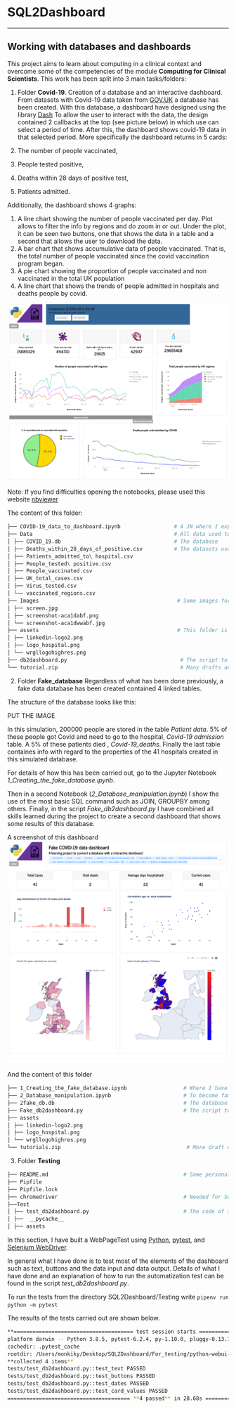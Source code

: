 
# SQL2Dashboard
****

## Working with databases and dashboards
This project aims to learn about computing in a clinical context and overcome some of the competencies of the module **Computing for Clinical Scientists**.
This work has been split into 3 main tasks/folders:

1. Folder **Covid-19**. Creation of a database and an interactive dashboard.
From datasets with Covid-19 data taken from [GOV.UK](https://coronavirus.data.gov.uk/)
a database has been created. With this database, a dashboard have designed using the library [Dash](https://dash.plotly.com/)
To allow the user to interact with the data, the design contained 2 callbacks at the top (see picture below)
in which use can select a period of time. After this, the dashboard shows covid-19 data in that selected period.
More specifically  the dashboard returns in 5 cards:

  1. The number of people vaccinated,
  2. People tested positive,
  3. Deaths within 28 days of positive test, 
  4. Patients admitted.
  
Additionally, the dashboard shows 4 graphs:

  1. A line chart showing the number of people vaccinated per day. Plot allows to filter the info by regions and do zoom in or out. Under the plot, it can be seen two buttons, one that shows the data in a table and a second that allows the user to download the data.
  2. A bar chart that shows accumulative data of people vaccinated. That is, the total number of people vaccinated since the covid vaccination program began.
  3. A pie chart showing the proportion of people vaccinated and non vaccinated in the total UK population
  4. A line chart that shows the trends of  people admitted in hospitals and deaths people by covid. 

![Alt text](https://github.com/Manuel-DominguezCBG/SQL2Dashboard/blob/main/Covid-19/Images/1.png "")


Note: If you find difficulties opening the notebooks, please used this website [nbviewer](https://nbviewer.jupyter.org/)

The content of this folder:
```sh
├── COVID-19_data_to_dashboard.ipynb                 # A JN where I explain how to create a database from CSV files
├── Data                                             # All data used to create this  COVID_19.db database
│ ├── COVID_19.db                                    # The database
│ ├── Deaths_within_28_days_of_positive.csv          # The datasets used to populate the database:
│ ├── Patients_admitted_to\ hospital.csv
│ ├── People_tested\ positive.csv
│ ├── People_vaccinated.csv
│ ├── UK_total_cases.csv
│ ├── Virus_tested.csv
│ └── vaccinated_regions.csv
├── Images                                            # Some images for the notebooks
│ ├── screen.jpg
│ ├── screenshot-aca1dabf.png
│ └── screenshot-aca1dwwabf.jpg
├── assets                                            # This folder is needed to design the dashboard
│ ├── linkedin-logo2.png
│ ├── logo_hospital.png
│ └── wrgllogohighres.png
├── db2dashboard.py                                    # The script to created the dashboard
└── tutorial.zip                                       # Many drafts and tutorial used to learn
```

2.  Folder **Fake_database** Regardless of what has been done previously, a fake data database has been created contained 4 linked tables.

The structure of the database looks like this: 

PUT THE IMAGE

In this simulation, 200000 people are stored in the table *Patient data*. 5% of these people got Covid and need to go to the hospital, *Covid-19 admission* table.
A 5% of these patients died , *Covid-19_deaths*. Finally the last table containes info with regard to the properties of the 41 hospitals created in this simulated database.

For details of how this has been carried out, go to the Jupyter Notebook *1_Creating_the_fake_database.ipynb*. 

Then in a second Notebook (*2_Database_manipulation.ipynb*) I show the use of the most basic SQL command such as JOIN, GROUPBY among others. 
Finally, in the script *Fake_db2dashboard.py* I have combined all skills learned during the project to create a second dashboard that shows some results of this database. 

A screenshot of this dashboard
![Alt text](https://github.com/Manuel-DominguezCBG/SQL2Dashboard/blob/main/Covid-19/Images/2.png "")

And the content of this folder
```sh
├── 1_Creating_the_fake_database.ipynb                  # Where I have created the fake data and create the database
├── 2_Database_manipulation.ipynb                       # To become familiar with SQL commands (a personal tutorial)
├── 2fake_db.db                                         # The database 
├── Fake_db2dashboard.py                                # The script to created the dashboard
├── assets
│ ├── linkedin-logo2.png
│ ├── logo_hospital.png
│ └── wrgllogohighres.png
└── tutorials.zip                                        # More draft code and tutorial to practice
```


3. Folder **Testing**
```sh
├── README.md                                           # Some personal reflections that are arised during and after the work of this project 
├── Pipfile
├── Pipfile.lock
├── chromedriver                                        # Needed for Selenium to automatized the tests
├──Test
│ ├── test_db2dashboard.py                              # The code of the tests
│ ├──  __pycache__
│ ├── assets
```

In this section, I have built a WebPageTest using [Python](https://blog.testproject.io/2019/05/16/python-testing-framework-pros-cons/), [pytest](https://blog.testproject.io/2019/07/16/python-test-automation-project-using-pytest/), and [Selenium WebDriver](https://blog.testproject.io/2017/11/28/inside-selenium-webdriver/).

In general what I have done is to test most of the elements of the dashboard such as text, buttons and the data input and data output. Details of what I have done and an explanation of how to run the automatization test can be found in the script  *test_db2dashboard.py*. 

To run the tests from the directory SQL2Dashboard/Testing write ```pipenv run python -m pytest```

The results of the tests carried out are shown below.

```sh
**====================================== test session starts =======================================**
platform darwin -- Python 3.8.5, pytest-6.2.4, py-1.10.0, pluggy-0.13.1 -- /Users/monkiky/.local/share/virtualenvs/python-webui-testing-JXNJ2lAn/bin/python
cachedir: .pytest_cache
rootdir: /Users/monkiky/Desktop/SQL2Dashboard/For_testing/python-webui-testing
**collected 4 items**
tests/test_db2dashboard.py::test_text PASSED
tests/test_db2dashboard.py::test_buttons PASSED
tests/test_db2dashboard.py::test_dates PASSED
tests/test_db2dashboard.py::test_card_values PASSED
======================================= **4 passed** in 28.68s =======================================
```

